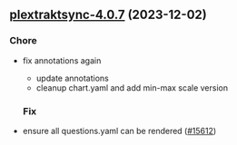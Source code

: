 

## [plextraktsync-4.0.7](https://github.com/truecharts/charts/compare/plextraktsync-4.0.6...plextraktsync-4.0.7) (2023-12-02)

### Chore

- fix annotations again
  - update annotations
  - cleanup chart.yaml and add min-max scale version
  
  ### Fix

- ensure all questions.yaml can be rendered ([#15612](https://github.com/truecharts/charts/issues/15612))
  
  